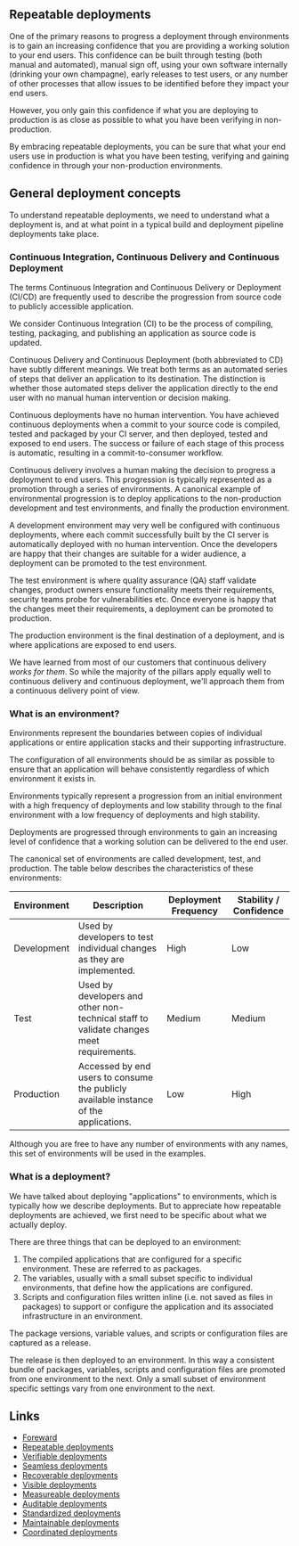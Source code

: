 ## Repeatable deployments

One of the primary reasons to progress a deployment through environments is to gain an increasing confidence that you are providing a working solution to your end users. This confidence can be built through testing (both manual and automated), manual sign off, using your own software internally (drinking your own champagne), early releases to test users, or any number of other processes that allow issues to be identified before they impact your end users.

However, you only gain this confidence if what you are deploying to production is as close as possible to what you have been verifying in non-production.

By embracing repeatable deployments, you can be sure that what your end users use in production is what you have been testing, verifying and gaining confidence in through your non-production environments.

## General deployment concepts

To understand repeatable deployments, we need to understand what a deployment is, and at what point in a typical build and deployment pipeline deployments take place.

### Continuous Integration, Continuous Delivery and Continuous Deployment

The terms Continuous Integration and Continuous Delivery or Deployment (CI/CD) are frequently used to describe the progression from source code to publicly accessible application.

We consider Continuous Integration (CI) to be the process of compiling, testing, packaging, and publishing an application as source code is updated.

Continuous Delivery and Continuous Deployment (both abbreviated to CD) have subtly different meanings. We treat both terms as an automated series of steps that deliver an application to its destination. The distinction is whether those automated steps deliver the application directly to the end user with no manual human intervention or decision making.

Continuous deployments have no human intervention. You have achieved continuous deployments when a commit to your source code is compiled, tested and packaged by your CI server, and then deployed, tested and exposed to end users. The success or failure of each stage of this process is automatic, resulting in a commit-to-consumer workflow.

Continuous delivery involves a human making the decision to progress a deployment to end users. This progression is typically represented as a promotion through a series of environments. A canonical example of environmental progression is to deploy applications to the non-production development and test environments, and finally the production environment. 

A development environment may very well be configured with continuous deployments, where each commit successfully built by the CI server is automatically deployed with no human intervention. Once the developers are happy that their changes are suitable for a wider audience, a deployment can be promoted to the test environment.

The test environment is where quality assurance (QA) staff validate changes, product owners ensure functionality meets their requirements, security teams probe for vulnerabilities etc. Once everyone is happy that the changes meet their requirements, a deployment can be promoted to production.

The production environment is the final destination of a deployment, and is where applications are exposed to end users. 

We have learned from most of our customers that continuous delivery *works for them*. So while the majority of the pillars apply equally well to continuous delivery and continuous deployment, we'll approach them from a continuous delivery point of view.

### What is an environment?

Environments represent the boundaries between copies of individual applications or entire application stacks and their supporting infrastructure. 

The configuration of all environments should be as similar as possible to ensure that an application will behave consistently regardless of which environment it exists in.

Environments typically represent a progression from an initial environment with a high frequency of deployments and low stability through to the final environment with a low frequency of deployments and high stability.

Deployments are progressed through environments to gain an increasing level of confidence that a working solution can be delivered to the end user.

The canonical set of environments are called development, test, and production. The table below describes the characteristics of these environments:

| Environment | Description | Deployment Frequency | Stability / Confidence |
|-|-|-|-|
| Development | Used by developers to test individual changes as they are implemented. | High | Low |
| Test | Used by developers and other non-technical staff to validate changes meet requirements. | Medium | Medium |
| Production | Accessed by end users to consume the publicly available instance of the applications. | Low | High |

Although you are free to have any number of environments with any names, this set of environments will be used in the examples.

### What is a deployment?

We have talked about deploying "applications" to environments, which is typically how we describe deployments. But to appreciate how repeatable deployments are achieved, we first need to be specific about what we actually deploy.

There are three things that can be deployed to an environment:

1. The compiled applications that are configured for a specific environment. These are referred to as packages.
2. The variables, usually with a small subset specific to individual environments, that define how the applications are configured.
3. Scripts and configuration files written inline (i.e. not saved as files in packages) to support or configure the application and its associated infrastructure in an environment.

The package versions, variable values, and scripts or configuration files are captured as a release.

The release is then deployed to an environment. In this way a consistent bundle of packages, variables, scripts and configuration files are promoted from one environment to the next. Only a small subset of environment specific settings vary from one environment to the next.

## Links
* [Foreward](../chapter0/index.md)
* [Repeatable deployments](../chapter1/index.md)
* [Verifiable deployments](../chapter2/index.md)
* [Seamless deployments](../chapter3/index.md)
* [Recoverable deployments](../chapter4/index.md)
* [Visible deployments](../chapter5/index.md)
* [Measureable deployments](../chapter6/index.md)
* [Auditable deployments](../chapter7/index.md)
* [Standardized deployments](../chapter8/index.md)
* [Maintainable deployments](../chapter9/index.md)
* [Coordinated deployments](../chapter10/index.md)
